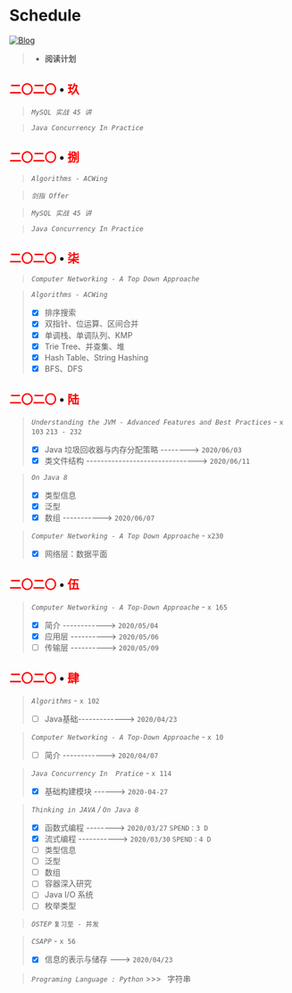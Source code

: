 # Schedule
[![Blog](https://img.shields.io/badge/Blog-Hello%3F-brightgreen)](https://blog.buckbit.top/s/assignment)
<!--

<p align='center'>
  <a herf="https://blog.buckbit.top/s/assignment" alt="Blog">
    <img src="https://img.shields.io/badge/Blog-Hello%3F-brightgreen" alt="Blog"/>
  </a>
</p>
-->


> - **阅读计划**
>
<h2>
 <span style="color:red">二〇二〇</span> • 
 <span style="color:red"> 玖 </span>
</h2>


> *`MySQL 实战 45 讲`*

> *`Java Concurrency In Practice`*

<h2>
 <span style="color:red">二〇二〇</span> • 
 <span style="color:red"> 捌 </span>
</h2>

> *`Algorithms - ACWing`*

> *`剑指 Offer`*

> *`MySQL 实战 45 讲`*

> *`Java Concurrency In Practice`*

<h2>
 <span style="color:red">二〇二〇</span> • 
 <span style="color:red"> 柒 </span>
</h2>

> *`Computer Networking - A Top Down Approache`* 

> *`Algorithms - ACWing`*
>
> - [x] 排序搜索
> - [x] 双指针、位运算、区间合并
> - [x] 单调栈、单调队列、KMP
> - [x] Trie Tree、并查集、堆
> - [x] Hash Table、String Hashing
> - [x] BFS、DFS

<h2>
      <span style="color:red">二〇二〇</span> • 
 <span style="color:red"> 陆 </span>
</h2>

> *`Understanding the JVM - Advanced Features and Best Practices`* - `x 103` `213 - 232`
> - [x] Java 垃圾回收器与内存分配策略 --------> `2020/06/03`
> - [x] 类文件结构 -------------------------------> `2020/06/11`

> *`On Java 8`*
> - [x] 类型信息
> - [x] 泛型
> - [x] 数组 -----------> `2020/06/07`

> *`Computer Networking - A Top Down Approache`* - `x230`
>
> - [x] 网络层：数据平面

<h2>
      <span style="color:red">二〇二〇</span> • 
 <span style="color:red"> 伍 </span>
</h2>

>*`Computer Networking - A Top-Down Approache`* - `x 165`
> 
>- [x] 简介 ------------> `2020/05/04`
> - [x] 应用层 ----------> `2020/05/06`
> - [ ] 传输层 ----------> `2020/05/09`

 <h2>
  <span style="color:red">二〇二〇</span> • 
  <span style="color:red"> 肆 </span>
 </h2>


 >*`Algorithms`* - `x 102`
 >
 >- [ ] Java基础-------------> `2020/04/23` 

 > *`Computer Networking - A Top-Down Approache`* - `x 10`
 >
 > - [ ] 简介 ------------> `2020/04/07` 

 > *`Java Concurrency In  Pratice`* - `x 114`
 >
 > - [x] 基础构建模块 ------> `2020-04-27` 

 > *`Thinking in JAVA` / `On Java 8`*
 > - [x] 函数式编程 --------> `2020/03/27` `SPEND：3 D`
 > - [x] 流式编程 -----------> `2020/03/30` `SPEND：4 D`
 > - [ ] 类型信息
 > - [ ] 泛型
 > - [ ] 数组
 > - [ ] 容器深入研究
 > - [ ] Java I/O 系统
 > - [ ] 枚举类型

 > *`OSTEP`* `复习至 - 并发`

 >  *`CSAPP`* - `x 56`
 >
 >  - [x] 信息的表示与储存 ---> `2020/04/23` 

 > *`Programing Language : Python`*
 > \>>> &ensp;字符串


